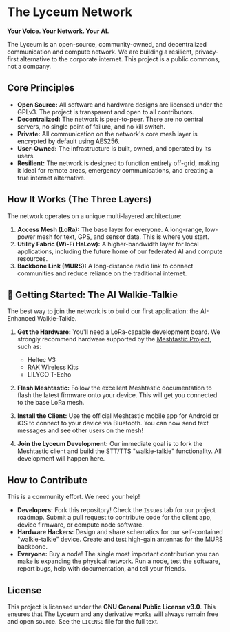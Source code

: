 # The Lyceum Network

**Your Voice. Your Network. Your AI.**

The Lyceum is an open-source, community-owned, and decentralized communication and compute network. We are building a resilient, privacy-first alternative to the corporate internet. This project is a public commons, not a company.

## Core Principles

* **Open Source:** All software and hardware designs are licensed under the GPLv3. The project is transparent and open to all contributors.
* **Decentralized:** The network is peer-to-peer. There are no central servers, no single point of failure, and no kill switch.
* **Private:** All communication on the network's core mesh layer is encrypted by default using AES256.
* **User-Owned:** The infrastructure is built, owned, and operated by its users.
* **Resilient:** The network is designed to function entirely off-grid, making it ideal for remote areas, emergency communications, and creating a true internet alternative.

## How It Works (The Three Layers)

The network operates on a unique multi-layered architecture:

1. **Access Mesh (LoRa):** The base layer for everyone. A long-range, low-power mesh for text, GPS, and sensor data. This is where you start.
2. **Utility Fabric (Wi-Fi HaLow):** A higher-bandwidth layer for local applications, including the future home of our federated AI and compute resources.
3. **Backbone Link (MURS):** A long-distance radio link to connect communities and reduce reliance on the traditional internet.

## 🚀 Getting Started: The AI Walkie-Talkie

The best way to join the network is to build our first application: the AI-Enhanced Walkie-Talkie.

1. **Get the Hardware:** You'll need a LoRa-capable development board. We strongly recommend hardware supported by the [Meshtastic Project](https://meshtastic.org/docs/hardware), such as:
   * Heltec V3
   * RAK Wireless Kits
   * LILYGO T-Echo

2. **Flash Meshtastic:** Follow the excellent Meshtastic documentation to flash the latest firmware onto your device. This will get you connected to the base LoRa mesh.

3. **Install the Client:** Use the official Meshtastic mobile app for Android or iOS to connect to your device via Bluetooth. You can now send text messages and see other users on the mesh!

4. **Join the Lyceum Development:** Our immediate goal is to fork the Meshtastic client and build the STT/TTS "walkie-talkie" functionality. All development will happen here.

## How to Contribute

This is a community effort. We need your help!

* **Developers:** Fork this repository! Check the `Issues` tab for our project roadmap. Submit a pull request to contribute code for the client app, device firmware, or compute node software.
* **Hardware Hackers:** Design and share schematics for our self-contained "walkie-talkie" device. Create and test high-gain antennas for the MURS backbone.
* **Everyone:** Buy a node! The single most important contribution you can make is expanding the physical network. Run a node, test the software, report bugs, help with documentation, and tell your friends.

## License

This project is licensed under the **GNU General Public License v3.0**. This ensures that The Lyceum and any derivative works will always remain free and open source. See the `LICENSE` file for the full text.
